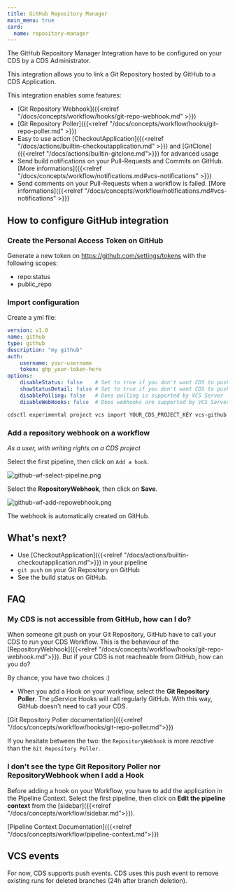 ```yaml
---
title: GitHub Repository Manager
main_menu: true
card: 
  name: repository-manager
---
```


The GitHub Repository Manager Integration have to be configured on your CDS by a CDS Administrator.

This integration allows you to link a Git Repository hosted by GitHub to a CDS Application.

This integration enables some features:

 - [Git Repository Webhook]({{<relref "/docs/concepts/workflow/hooks/git-repo-webhook.md" >}})
 - [Git Repository Poller]({{<relref "/docs/concepts/workflow/hooks/git-repo-poller.md" >}})
 - Easy to use action [CheckoutApplication]({{<relref "/docs/actions/builtin-checkoutapplication.md" >}}) and [GitClone]({{<relref "/docs/actions/builtin-gitclone.md">}}) for advanced usage
 - Send build notifications on your Pull-Requests and Commits on GitHub. [More informations]({{<relref "/docs/concepts/workflow/notifications.md#vcs-notifications" >}})
 - Send comments on your Pull-Requests when a workflow is failed. [More informations]({{<relref "/docs/concepts/workflow/notifications.md#vcs-notifications" >}})

## How to configure GitHub integration

### Create the Personal Access Token on GitHub

Generate a new token on https://github.com/settings/tokens with the following scopes:
 - repo:status
 - public_repo

### Import configuration

Create a yml file:

```yaml
version: v1.0
name: github
type: github
description: "my github"
auth:
    username: your-username
    token: ghp_your-token-here
options:
    disableStatus: false    # Set to true if you don't want CDS to push statuses on the VCS server - optional
    showStatusDetail: false # Set to true if you don't want CDS to push CDS URL in statuses on the VCS server - optional
    disablePolling: false   # Does polling is supported by VCS Server - optional
    disableWebHooks: false  # Does webhooks are supported by VCS Server - optional
```

```sh
cdsctl experimental project vcs import YOUR_CDS_PROJECT_KEY vcs-github.yml
```

### Add a repository webhook on a workflow

*As a user, with writing rights on a CDS project* 

Select the first pipeline, then click on `Add a hook`.

![github-wf-select-pipeline.png](../../images/github-wf-select-pipeline.png?height=500px)

Select the **RepositoryWebhook**, then click on **Save**.

![github-wf-add-repowebhook.png](../../images/github-wf-add-repowebhook.png?height=200px)

The webhook is automatically created on GitHub. 

## What's next?

- Use [CheckoutApplication]({{<relref "/docs/actions/builtin-checkoutapplication.md">}}) in your pipeline
- `git push` on your Git Repository on GitHub
- See the build status on GitHub.

## FAQ

### **My CDS is not accessible from GitHub, how can I do?**

When someone git push on your Git Repository, GitHub have to call your CDS to run your CDS Workflow.
This is the behaviour of the [RepositoryWebhook]({{<relref "/docs/concepts/workflow/hooks/git-repo-webhook.md">}}). But if your CDS is not reacheable from GitHub, how can you do?

By chance, you have two choices :) 

- When you add a Hook on your workflow, select the **Git Repository Poller**. The µService Hooks
will call regularly GitHub. With this way, GitHub doesn't need to call your CDS.

[Git Repository Poller documentation]({{<relref "/docs/concepts/workflow/hooks/git-repo-poller.md">}})

If you hesitate between the two: the `RepositoryWebhook` is more *reactive* than the `Git Repository Poller`.

### **I don't see the type Git Repository Poller nor RepositoryWebhook when I add a Hook**

Before adding a hook on your Workflow, you have to add the application in the Pipeline Context.
Select the first pipeline, then click on **Edit the pipeline context** from the [sidebar]({{<relref "/docs/concepts/workflow/sidebar.md">}}).

[Pipeline Context Documentation]({{<relref "/docs/concepts/workflow/pipeline-context.md">}})

## VCS events

For now, CDS supports push events. CDS uses this push event to remove existing runs for deleted branches (24h after branch deletion).

